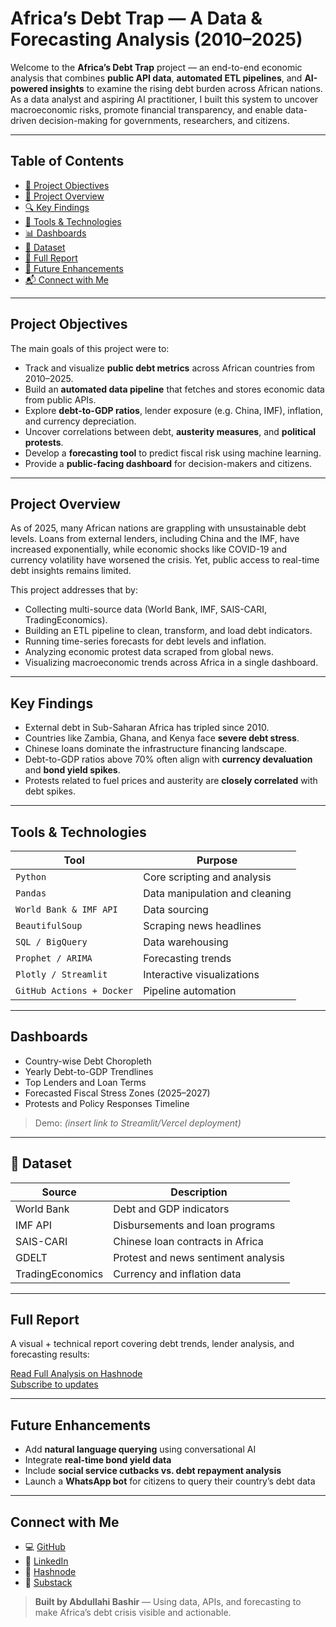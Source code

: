 # Africa’s Debt Trap — A Data & Forecasting Analysis (2010–2025)

Welcome to the **Africa’s Debt Trap** project — an end-to-end economic analysis that combines **public API data**, **automated ETL pipelines**, and **AI-powered insights** to examine the rising debt burden across African nations. As a data analyst and aspiring AI practitioner, I built this system to uncover macroeconomic risks, promote financial transparency, and enable data-driven decision-making for governments, researchers, and citizens.

---

## Table of Contents

- [🎯 Project Objectives](#-project-objectives)
- [📘 Project Overview](#-project-overview)
- [🔍 Key Findings](#-key-findings)
- [🧰 Tools & Technologies](#-tools--technologies)
- [📊 Dashboards](#-dashboards)
- [🧾 Dataset](#-dataset)
- [📄 Full Report](#-full-report)
- [🧠 Future Enhancements](#-future-enhancements)
- [📬 Connect with Me](#-connect-with-me)

---

## Project Objectives

The main goals of this project were to:

- Track and visualize **public debt metrics** across African countries from 2010–2025.
- Build an **automated data pipeline** that fetches and stores economic data from public APIs.
- Explore **debt-to-GDP ratios**, lender exposure (e.g. China, IMF), inflation, and currency depreciation.
- Uncover correlations between debt, **austerity measures**, and **political protests**.
- Develop a **forecasting tool** to predict fiscal risk using machine learning.
- Provide a **public-facing dashboard** for decision-makers and citizens.

---

## Project Overview

As of 2025, many African nations are grappling with unsustainable debt levels. Loans from external lenders, including China and the IMF, have increased exponentially, while economic shocks like COVID-19 and currency volatility have worsened the crisis. Yet, public access to real-time debt insights remains limited.

This project addresses that by:

- Collecting multi-source data (World Bank, IMF, SAIS-CARI, TradingEconomics).
- Building an ETL pipeline to clean, transform, and load debt indicators.
- Running time-series forecasts for debt levels and inflation.
- Analyzing economic protest data scraped from global news.
- Visualizing macroeconomic trends across Africa in a single dashboard.

---

## Key Findings

- External debt in Sub-Saharan Africa has tripled since 2010.
- Countries like Zambia, Ghana, and Kenya face **severe debt stress**.
- Chinese loans dominate the infrastructure financing landscape.
- Debt-to-GDP ratios above 70% often align with **currency devaluation** and **bond yield spikes**.
- Protests related to fuel prices and austerity are **closely correlated** with debt spikes.

---

## Tools & Technologies

| Tool | Purpose |
|------|---------|
| `Python` | Core scripting and analysis |
| `Pandas` | Data manipulation and cleaning |
| `World Bank & IMF API` | Data sourcing |
| `BeautifulSoup` | Scraping news headlines |
| `SQL / BigQuery` | Data warehousing |
| `Prophet / ARIMA` | Forecasting trends |
| `Plotly / Streamlit` | Interactive visualizations |
| `GitHub Actions + Docker` | Pipeline automation |

---

## Dashboards

- Country-wise Debt Choropleth  
- Yearly Debt-to-GDP Trendlines  
- Top Lenders and Loan Terms  
- Forecasted Fiscal Stress Zones (2025–2027)  
- Protests and Policy Responses Timeline  

> Demo: *(insert link to Streamlit/Vercel deployment)*

---

## 🧾 Dataset

| Source | Description |
|--------|-------------|
| World Bank | Debt and GDP indicators |
| IMF API | Disbursements and loan programs |
| SAIS-CARI | Chinese loan contracts in Africa |
| GDELT | Protest and news sentiment analysis |
| TradingEconomics | Currency and inflation data |

---

## Full Report

A visual + technical report covering debt trends, lender analysis, and forecasting results:

[Read Full Analysis on Hashnode](https://abdullahybashir.hashnode.dev)  
[Subscribe to updates](https://yourusername.substack.com)

---

## Future Enhancements

- Add **natural language querying** using conversational AI  
- Integrate **real-time bond yield data**  
- Include **social service cutbacks vs. debt repayment analysis**  
- Launch a **WhatsApp bot** for citizens to query their country’s debt data  

---

## Connect with Me

- 💻 [GitHub](https://github.com/Abdllahy)  
- 🧠 [LinkedIn](https://linkedin.com/in/abdullahybashir)  
- 📰 [Hashnode](https://abdullahybashir.hashnode.dev)  
- 📩 [Substack](https://yourusername.substack.com)

> **Built by Abdullahi Bashir** — Using data, APIs, and forecasting to make Africa’s debt crisis visible and actionable.
